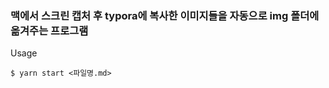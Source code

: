 ### 맥에서 스크린 캡처 후 typora에 복사한 이미지들을 자동으로 img 폴더에 옮겨주는 프로그램

Usage 
```shell
$ yarn start <파일명.md> 
```
